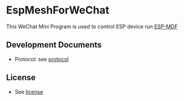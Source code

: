 # EspMeshForWeChat

This WeChat Mini Program is used to control ESP device run [ESP-MDF](https://github.com/espressif/esp-mdf)

## Development Documents
- Protocol: see [protocol](https://docs.espressif.com/projects/esp-mdf/en/latest/api-guides/mlink.html)

## License
- See [license](ESPRESSIF_MIT_LICENSE)